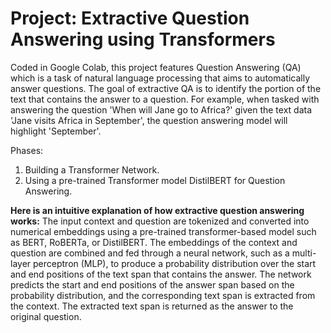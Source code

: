 # Project: Extractive Question Answering using Transformers
Coded in Google Colab, this project features Question Answering (QA) which is a task of natural language processing that aims to automatically answer questions. The goal of extractive QA is to identify the portion of the text that contains the answer to a question. For example, when tasked with answering the question 'When will Jane go to Africa?' given the text data 'Jane visits Africa in September', the question answering model will highlight 'September'.

Phases:
  1. Building a Transformer Network.
  2. Using a pre-trained Transformer model DistilBERT for Question Answering.
  
**Here is an intuitive explanation of how extractive question answering works:**
The input context and question are tokenized and converted into numerical embeddings using a pre-trained transformer-based model such as BERT, RoBERTa, or DistilBERT.
The embeddings of the context and question are combined and fed through a neural network, such as a multi-layer perceptron (MLP), to produce a probability distribution over the start and end positions of the text span that contains the answer.
The network predicts the start and end positions of the answer span based on the probability distribution, and the corresponding text span is extracted from the context.
The extracted text span is returned as the answer to the original question.

